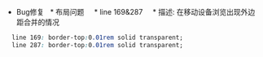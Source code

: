* Bug修复
   * 布局问题
     * line 169&287
     * 描述: 在移动设备浏览出现外边距合并的情况
```CSS
  line 169: border-top:0.01rem solid transparent;
  line 287: border-top:0.01rem solid transparent;
```
